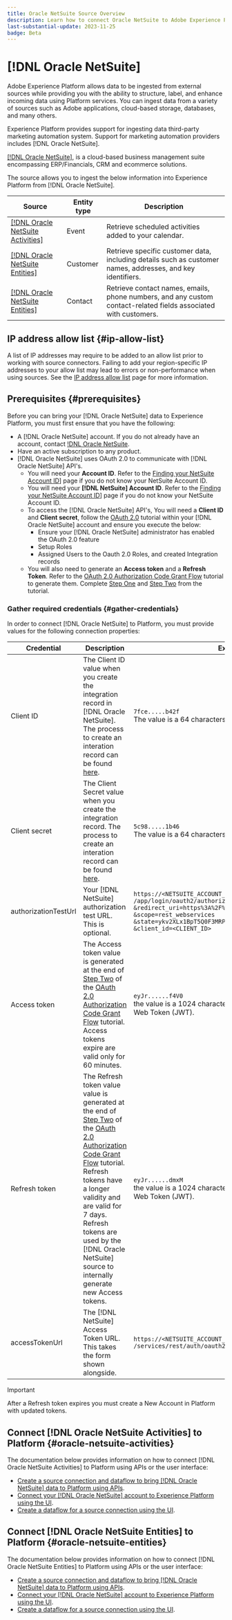 ```yaml
---
title: Oracle NetSuite Source Overview
description: Learn how to connect Oracle NetSuite to Adobe Experience Platform using APIs or the user interface.
last-substantial-update: 2023-11-25
badge: Beta
---
```

# [!DNL Oracle NetSuite]

Adobe Experience Platform allows data to be ingested from external sources while providing you with the ability to structure, label, and enhance incoming data using Platform services. You can ingest data from a variety of sources such as Adobe applications, cloud-based storage, databases, and many others.

Experience Platform provides support for ingesting data third-party marketing automation system. Support for marketing automation providers includes [!DNL Oracle NetSuite].

[[!DNL Oracle NetSuite]](https://www.netsuite.com/), is a cloud-based business management suite encompassing ERP/Financials, CRM and ecommerce solutions.

The  source allows you to ingest the below information into Experience Platform from [!DNL Oracle NetSuite].

| Source | Entity type | Description |
| --- | --- | --- |
| [[!DNL Oracle NetSuite Activities]](#oracle-netsuite-activities) | Event | Retrieve scheduled activities added to your calendar. |
| [[!DNL Oracle NetSuite Entities]](#oracle-netsuite-entities) | Customer | Retrieve specific customer data, including details such as customer names, addresses, and key identifiers. |
| [[!DNL Oracle NetSuite Entities]](#oracle-netsuite-entities) | Contact | Retrieve contact names, emails, phone numbers, and any custom contact-related fields associated with customers. |

## IP address allow list {#ip-allow-list}

A list of IP addresses may require to be added to an allow list prior to working with source connectors. Failing to add your region-specific IP addresses to your allow list may lead to errors or non-performance when using sources. See the [IP address allow list](../../ip-address-allow-list.md) page for more information.

## Prerequisites {#prerequisites}

Before you can bring your [!DNL Oracle NetSuite] data to Experience Platform, you must first ensure that you have the following:

* A [!DNL Oracle NetSuite] account. If you do not already have an account, contact [!DNL Oracle NetSuite](https://www.NetSuite.com/portal/company/contactus.shtml).
* Have an active subscription to any product.
* [!DNL Oracle NetSuite] uses OAuth 2.0 to communicate with [!DNL Oracle NetSuite] API's. 
    * You will need your **Account ID**. Refer to the [Finding your NetSuite Account ID](https://docs.oracle.com/en/cloud/saas/netsuite/ns-online-help/section_1498754928.html#Finding-Your-NetSuite-Account-ID)] page if you do not know your NetSuite Account ID.
    * You will need your **[!DNL NetSuite] Account ID**. Refer to the [Finding your NetSuite Account ID](https://docs.oracle.com/en/cloud/saas/netsuite/ns-online-help/section_1498754928.html#Finding-Your-NetSuite-Account-ID)] page if you do not know your NetSuite Account ID.
    * To access the [!DNL Oracle NetSuite] API's, You will need a **Client ID** and **Client secret**, follow the [OAuth 2.0](https://docs.oracle.com/en/cloud/saas/NetSuite/ns-online-help/chapter_157769826287.html#OAuth-2.0) tutorial within your [!DNL Oracle NetSuite] account and ensure you execute the below:
        * Ensure your [!DNL Oracle NetSuite] administrator has enabled the OAuth 2.0 feature
        * Setup Roles
        * Assigned Users to the Oauth 2.0 Roles, and created Integration records
    * You will also need to generate an **Access token** and a **Refresh Token**. Refer to the [OAuth 2.0 Authorization Code Grant Flow](https://docs.oracle.com/en/cloud/saas/netsuite/ns-online-help/section_158074210415.html#OAuth-2.0-Authorization-Code-Grant-Flow) tutorial to generate them. Complete [Step One](https://docs.oracle.com/en/cloud/saas/netsuite/ns-online-help/section_158081944642.html#Step-One-GET-Request-to-the-Authorization-Endpoint) and [Step Two](https://docs.oracle.com/en/cloud/saas/netsuite/ns-online-help/section_158081952044.html#Step-Two-POST-Request-to-the-Token-Endpoint) from the tutorial.

### Gather required credentials {#gather-credentials}

In order to connect [!DNL Oracle NetSuite] to Platform, you must provide values for the following connection properties:

| Credential | Description | Example |
| --- | --- | --- |
| Client ID | The Client ID value when you create the integration record in [!DNL Oracle NetSuite]. The process to create an interation record can be found [here](https://docs.oracle.com/en/cloud/saas/netsuite/ns-online-help/section_157771733782.html#procedure_157838925981). | `7fce.....b42f`<br>The value is a 64 characters string. |
| Client secret | The Client Secret value when you create the integration record. The process to create an interation record can be found [here](https://docs.oracle.com/en/cloud/saas/netsuite/ns-online-help/section_157771733782.html#procedure_157838925981). | `5c98.....1b46`<br>The value is a 64 characters string. |
| authorizationTestUrl | Your [!DNL NetSuite] authorization test URL. This is optional. | <code>https://<NETSUITE_ACCOUNT_ID>.app.netsuite.com<br>/app/login/oauth2/authorize.nl?response_type=code<br>&redirect_uri=https%3A%2F%2Fapi.github.com<br>&scope=rest_webservices<br>&state=ykv2XLx1BpT5Q0F3MRPHb94j<br>&client_id=<CLIENT_ID></code> |
| Access token | The Access token value is generated at the end of [Step Two](https://docs.oracle.com/en/cloud/saas/netsuite/ns-online-help/section_158081952044.html#Step-Two-POST-Request-to-the-Token-Endpoint) of the [OAuth 2.0 Authorization Code Grant Flow](https://docs.oracle.com/en/cloud/saas/netsuite/ns-online-help/section_158074210415.html#OAuth-2.0-Authorization-Code-Grant-Flow) tutorial. Access tokens expire are valid only for 60 minutes. | `eyJr......f4V0`<br> the value is a 1024 characters string formatted as a JSON Web Token (JWT). |
| Refresh token | The Refresh token value value is generated at the end of [Step Two](https://docs.oracle.com/en/cloud/saas/netsuite/ns-online-help/section_158081952044.html#Step-Two-POST-Request-to-the-Token-Endpoint) of the [OAuth 2.0 Authorization Code Grant Flow](https://docs.oracle.com/en/cloud/saas/netsuite/ns-online-help/section_158074210415.html#OAuth-2.0-Authorization-Code-Grant-Flow) tutorial. Refresh tokens have a longer validity and are valid for 7 days. Refresh tokens are used by the [!DNL Oracle NetSuite] source to internally generate new Access tokens. | `eyJr......dmxM`<br> the value is a 1024 characters string formatted as a JSON Web Token (JWT). |
| accessTokenUrl | The [!DNL NetSuite] Access Token URL. This takes the form shown alongside. | <code>https://<NETSUITE_ACCOUNT_ID>.suitetalk.api.netsuite.com<br>/services/rest/auth/oauth2/v1/token</code> |

>[!IMPORTANT]
>
> After a Refresh token expires you must create a New Account in Platform with updated tokens.

## Connect [!DNL Oracle NetSuite Activities] to Platform {#oracle-netsuite-activities}

The documentation below provides information on how to connect [!DNL Oracle NetSuite Activities] to Platform using APIs or the user interface:

* [Create a source connection and dataflow to bring [!DNL Oracle NetSuite] data to Platform using APIs](../../tutorials/api/create/marketing-automation/oracle-netsuite-activities.md).
* [Connect your [!DNL Oracle NetSuite] account to Experience Platform using the UI](../../tutorials/ui/create/marketing-automation/oracle-netsuite-activities.md).
* [Create a dataflow for a source connection using the UI](../../tutorials/ui/dataflow/marketing-automation.md).

## Connect [!DNL Oracle NetSuite Entities] to Platform {#oracle-netsuite-entities}

The documentation below provides information on how to connect [!DNL Oracle NetSuite Entities] to Platform using APIs or the user interface:

* [Create a source connection and dataflow to bring [!DNL Oracle NetSuite] data to Platform using APIs](../../tutorials/api/create/marketing-automation/oracle-netsuite-entities.md).
* [Connect your [!DNL Oracle NetSuite] account to Experience Platform using the UI](../../tutorials/ui/create/marketing-automation/oracle-netsuite-entities.md).
* [Create a dataflow for a source connection using the UI](../../tutorials/ui/dataflow/marketing-automation.md).
